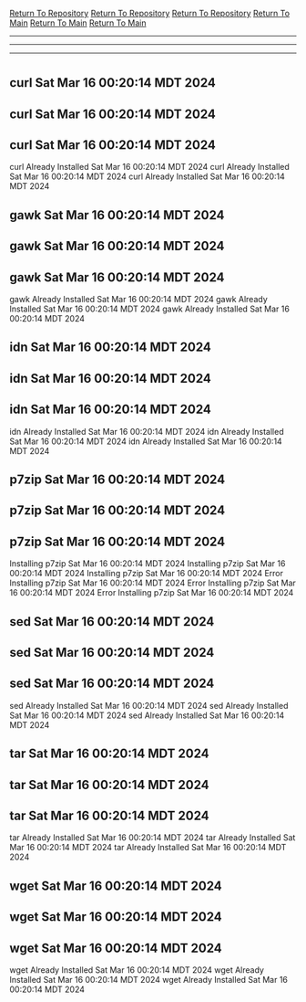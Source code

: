 [Return To Repository](https://github.com/DigitalWarrior/piholeparser/)
[Return To Repository](https://github.com/DigitalWarrior/piholeparser/)
[Return To Repository](https://github.com/DigitalWarrior/piholeparser/)
[Return To Main](https://github.com/DigitalWarrior/piholeparser/blob/master/RecentRunLogs/Mainlog.md)
[Return To Main](https://github.com/DigitalWarrior/piholeparser/blob/master/RecentRunLogs/Mainlog.md)
[Return To Main](https://github.com/DigitalWarrior/piholeparser/blob/master/RecentRunLogs/Mainlog.md)
____________________________________
____________________________________
____________________________________
# 
# 
# 
## curl Sat Mar 16 00:20:14 MDT 2024
## curl Sat Mar 16 00:20:14 MDT 2024
## curl Sat Mar 16 00:20:14 MDT 2024
curl Already Installed Sat Mar 16 00:20:14 MDT 2024
curl Already Installed Sat Mar 16 00:20:14 MDT 2024
curl Already Installed Sat Mar 16 00:20:14 MDT 2024
## gawk Sat Mar 16 00:20:14 MDT 2024
## gawk Sat Mar 16 00:20:14 MDT 2024
## gawk Sat Mar 16 00:20:14 MDT 2024
gawk Already Installed Sat Mar 16 00:20:14 MDT 2024
gawk Already Installed Sat Mar 16 00:20:14 MDT 2024
gawk Already Installed Sat Mar 16 00:20:14 MDT 2024
## idn Sat Mar 16 00:20:14 MDT 2024
## idn Sat Mar 16 00:20:14 MDT 2024
## idn Sat Mar 16 00:20:14 MDT 2024
idn Already Installed Sat Mar 16 00:20:14 MDT 2024
idn Already Installed Sat Mar 16 00:20:14 MDT 2024
idn Already Installed Sat Mar 16 00:20:14 MDT 2024
## p7zip Sat Mar 16 00:20:14 MDT 2024
## p7zip Sat Mar 16 00:20:14 MDT 2024
## p7zip Sat Mar 16 00:20:14 MDT 2024
Installing p7zip Sat Mar 16 00:20:14 MDT 2024
Installing p7zip Sat Mar 16 00:20:14 MDT 2024
Installing p7zip Sat Mar 16 00:20:14 MDT 2024
Error Installing p7zip Sat Mar 16 00:20:14 MDT 2024
Error Installing p7zip Sat Mar 16 00:20:14 MDT 2024
Error Installing p7zip Sat Mar 16 00:20:14 MDT 2024
## sed Sat Mar 16 00:20:14 MDT 2024
## sed Sat Mar 16 00:20:14 MDT 2024
## sed Sat Mar 16 00:20:14 MDT 2024
sed Already Installed Sat Mar 16 00:20:14 MDT 2024
sed Already Installed Sat Mar 16 00:20:14 MDT 2024
sed Already Installed Sat Mar 16 00:20:14 MDT 2024
## tar Sat Mar 16 00:20:14 MDT 2024
## tar Sat Mar 16 00:20:14 MDT 2024
## tar Sat Mar 16 00:20:14 MDT 2024
tar Already Installed Sat Mar 16 00:20:14 MDT 2024
tar Already Installed Sat Mar 16 00:20:14 MDT 2024
tar Already Installed Sat Mar 16 00:20:14 MDT 2024
## wget Sat Mar 16 00:20:14 MDT 2024
## wget Sat Mar 16 00:20:14 MDT 2024
## wget Sat Mar 16 00:20:14 MDT 2024
wget Already Installed Sat Mar 16 00:20:14 MDT 2024
wget Already Installed Sat Mar 16 00:20:14 MDT 2024
wget Already Installed Sat Mar 16 00:20:14 MDT 2024

